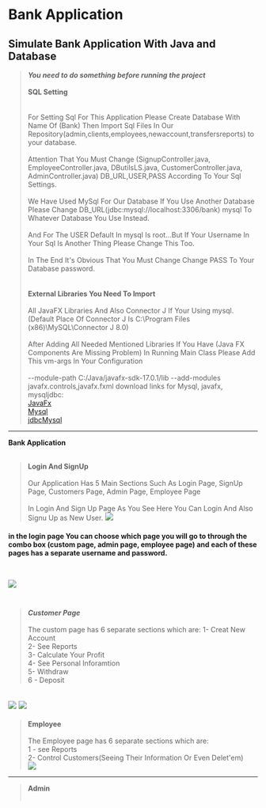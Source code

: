 # Bank Application
Simulate Bank Application With Java and Database
------------------------------------
>***You need to do something before running the project***
</br></br>
**SQL Setting**</br></br></br>
For Setting Sql For This Application Please Create Database With Name Of (Bank) Then Import Sql Files In Our Repository(admin,clients,employees,newaccount,transfersreports) to your database.</br></br>
Attention That You Must Change (SignupController.java, EmployeeController.java, DButilsLS.java, CustomerController.java, AdminController.java) DB_URL,USER,PASS According To Your Sql Settings.</br></br>We Have Used MySql For Our Database If You Use Another Database Please Change DB_URL(jdbc:mysql://localhost:3306/bank) mysql To Whatever Database You Use Instead.</br></br>
And For The USER Default In mysql Is root...But If Your Username In Your Sql Is Another Thing Please Change This Too.</br></br>
In The End It's Obvious That You Must Change Change PASS To Your Database password.</br></br></br>
**External Libraries You Need To Import**</br></br>
All JavaFX Libraries And Also Connector J If Your Using mysql.(Default Place Of Connector J Is C:\Program Files (x86)\MySQL\Connector J 8.0)
</br></br>
After Adding All Needed Mentioned Libraries If You Have (Java FX Components Are Missing Problem) In Running  Main Class Please Add This vm-args In Your Configuration</br></br>
--module-path C:/Java/javafx-sdk-17.0.1/lib --add-modules javafx.controls,javafx.fxml
download links for Mysql, javafx, mysqljdbc:                                                                   
 [JavaFx](https://openjfx.io/#)                                                                                           
[Mysql](https://dev.mysql.com/downloads/windows/installer/8.0.html)                                                                     
[jdbcMysql](https://dev.mysql.com/downloads/connector/j/)                                                                         
------------------------------------
**Bank Application**</br></br>
>**Login And SignUp**</br></br>
Our Application Has 5 Main Sections Such As Login Page, SignUp Page, Customers Page, Admin Page, Employee Page</br></br>
In Login And Sign Up Page As You See Here You Can Login And Also Signu Up as New User.
![](https://github.com/alibabakhanlu12/Bank-Application/blob/main/ScreenShots/SignupPage.png)

#### in  the login page You can choose which page you will go to through the combo box (custom page, admin page, employee page) and each of these pages has a separate username and password.</br></br>
![](https://github.com/alibabakhanlu12/Bank-Application/blob/main/ScreenShots/login.png)
</br></br>
------------------------------------
>***Customer Page***</br></br>
The custom page has 6 separate sections which are:
1- Creat New Account                       
2- See Reports                                                    
3-  Calculate Your Profit                             
4- See Personal Inforamtion                          
5- Withdraw                                       
6 - Deposit                        
 
![](https://github.com/alibabakhanlu12/Bank-Application/blob/main/ScreenShots/CustomerPage1.png)
![](https://github.com/alibabakhanlu12/Bank-Application/blob/main/ScreenShots/CustomerPage2.png)
------------------------------------
>**Employee**</br></br>
>The Employee page has 6 separate sections which are:                                                              
>1 - see Reports                                                                                           
>2- Control Customers(Seeing Their Information Or Even Delet'em)                                                                                  
![](https://github.com/alibabakhanlu12/Bank-Application/blob/main/ScreenShots/EmployeeMainPage.png)
------------------------------------
>**Admin**</br></br>





